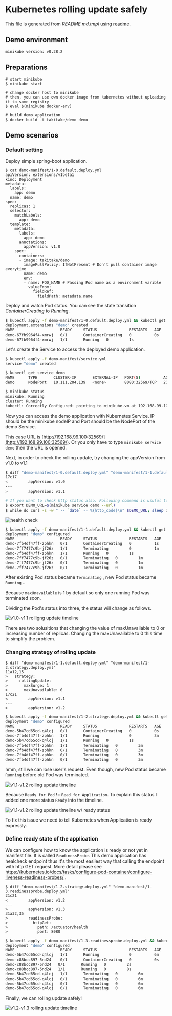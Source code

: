 Kubernetes rolling update safely
================================

This file is generated from *README.md.tmpl* using [readme](https://github.com/TakiTake/readme).

## Demo environment

```
minikube version: v0.28.2
```

## Preparations

```shell
# start minikube
$ minikube start

# change docker host to minikube
# then, you can use own docker image from kubernetes without uploading it to some registry
$ eval $(minikube docker-env)

# build demo application
$ docker build -t takitake/demo demo
```

## Demo scenarios

### Default setting

Deploy simple spring-boot application.

```
$ cat demo-manifest/1-0.default.deploy.yml
apiVersion: extensions/v1beta1
kind: Deployment
metadata:
  labels:
    app: demo
  name: demo
spec:
  replicas: 1
  selector:
    matchLabels:
      app: demo
  template:
    metadata:
      labels:
        app: demo
      annotations:
        appVersion: v1.0
    spec:
      containers:
      - image: takitake/demo
        imagePullPolicy: IfNotPresent # Don't pull container image everytime
        name: demo
        env:
        - name: POD_NAME # Passing Pod name as a environment varible
          valueFrom:
            fieldRef:
              fieldPath: metadata.name
```

Deploy and watch Pod status. You can see the state transition *ContainerCreating* to *Running*.

```sh
$ kubectl apply -f demo-manifest/1-0.default.deploy.yml && kubectl get pods -w
deployment.extensions "demo" created
NAME                    READY     STATUS              RESTARTS   AGE
demo-67fb9964f4-xmrwj   0/1       ContainerCreating   0          0s
demo-67fb9964f4-xmrwj   1/1       Running   0         1s
```

Let's create the Service to access the deployed demo application.

```sh
$ kubectl apply -f demo-manifest/service.yml
service "demo" created

$ kubectl get service demo
NAME      TYPE       CLUSTER-IP       EXTERNAL-IP   PORT(S)          AGE
demo      NodePort   10.111.204.139   <none>        8080:32569/TCP   23s

$ minikube status
minikube: Running
cluster: Running
kubectl: Correctly Configured: pointing to minikube-vm at 192.168.99.100
```

Now you can access the demo application with Kubernetes Service. IP should be the minikube nodeIP and Port should be the NodePort of the demo Service.

This case URL is [http://192.168.99.100:32569/](http://192.168.99.100:32569/). Or you only have to type `minikube service demo` then the URL is opened.

Next, in order to check the rolling update, try changing the appVersion from v1.0 to v1.1

```sh
$ diff "demo-manifest/1-0.default.deploy.yml" "demo-manifest/1-1.default.deploy.yml"
17c17
<         appVersion: v1.0
---
>         appVersion: v1.1
```

```sh
# If you want to check http status also. Following command is usuful to check the status every 1 sec.
$ export DEMO_URL=$(minikube service demo --url)
$ while do curl -s -w " -- `date` -- %{http_code}\n" $DEMO_URL; sleep 1s; done
```

![health check](img/healthcheck.gif)

```sh
$ kubectl apply -f demo-manifest/1-1.default.deploy.yml && kubectl get pods -w
deployment "demo" configured
NAME                    READY     STATUS              RESTARTS   AGE
demo-7fb4df47ff-zphkn   0/1       ContainerCreating   0          1s
demo-7ff7477c9b-jf26z   1/1       Terminating         0          1m
demo-7fb4df47ff-zphkn   1/1       Running   0         1s
demo-7ff7477c9b-jf26z   0/1       Terminating   0         1m
demo-7ff7477c9b-jf26z   0/1       Terminating   0         1m
demo-7ff7477c9b-jf26z   0/1       Terminating   0         1m
```

After existing Pod status became `Terminating` , new Pod status became `Running` ..

Because `maxUnavailable` is 1 by default so only one running Pod was terminated soon.

Dividing the Pod's status into three, the status will change as follows.

![v1.0-v1.1 rolligng update timeline](img/rolling-update-v10-v11.png)

There are two solusitions that changing the value of maxUnavailable to 0 or increasing number of replicas.
Changing the maxUnavailable to 0 this time to simplify the problem.

### Changing strategy of rolling update

```
$ diff "demo-manifest/1-1.default.deploy.yml" "demo-manifest/1-2.strategy.deploy.yml"
11a12,15
>   strategy:
>     rollingUpdate:
>       maxSurge: 1
>       maxUnavailable: 0
17c21
<         appVersion: v1.1
---
>         appVersion: v1.2
```

```sh
$ kubectl apply -f demo-manifest/1-2.strategy.deploy.yml && kubectl get pods -w
deployment "demo" configured
NAME                    READY     STATUS              RESTARTS   AGE
demo-5b47cd65cd-q4lcj   0/1       ContainerCreating   0          0s
demo-7fb4df47ff-zphkn   1/1       Running             0          3m
demo-5b47cd65cd-q4lcj   1/1       Running   0         1s
demo-7fb4df47ff-zphkn   1/1       Terminating   0         3m
demo-7fb4df47ff-zphkn   0/1       Terminating   0         3m
demo-7fb4df47ff-zphkn   0/1       Terminating   0         3m
demo-7fb4df47ff-zphkn   0/1       Terminating   0         3m
```

hmm, still we can lose user's request. Even though, new Pod status became `Running` before old Pod was terminated.

![v1.1-v1.2 rolling update timeline](img/rolling-update-v11-v12.png)

Because `Ready for Pod` != `Read for Application`. To explain this status I added one more status `Ready` into the timeline.

![v1.1-v1.2 rolling update timeline w/ ready status](img/rolling-update-v11-v12-w-ready.png)

To fix this issue we need to tell Kubernetes when Application is ready expressly.

### Define ready state of the application

We can configure how to know the application is ready or not yet in manifest file. It is called `ReadinessProbe`. This demo application has healcheck endpoint thus it's the most easilest way that calling the endpoint with http GET request. More detail please see https://kubernetes.io/docs/tasks/configure-pod-container/configure-liveness-readiness-probes/ .

```
$ diff "demo-manifest/1-2.strategy.deploy.yml" "demo-manifest/1-3.readinessprobe.deploy.yml"
21c21
<         appVersion: v1.2
---
>         appVersion: v1.3
31a32,35
>         readinessProbe:
>           httpGet:
>             path: /actuator/health
>             port: 8080
```

```sh
$ kubectl apply -f demo-manifest/1-3.readinessprobe.deploy.yml && kubectl get pods -w
deployment "demo" configured
NAME                    READY     STATUS              RESTARTS   AGE
demo-5b47cd65cd-q4lcj   1/1       Running             0          6m
demo-c88bcc897-5nd24    0/1       ContainerCreating   0          0s
demo-c88bcc897-5nd24   0/1       Running   0         2s
demo-c88bcc897-5nd24   1/1       Running   0         8s
demo-5b47cd65cd-q4lcj   1/1       Terminating   0         6m
demo-5b47cd65cd-q4lcj   0/1       Terminating   0         6m
demo-5b47cd65cd-q4lcj   0/1       Terminating   0         6m
demo-5b47cd65cd-q4lcj   0/1       Terminating   0         6m
```

Finally, we can rolling update safely!

![v1.2-v1.3 rolling update timeline](img/rolling-update-v12-v13.png)
